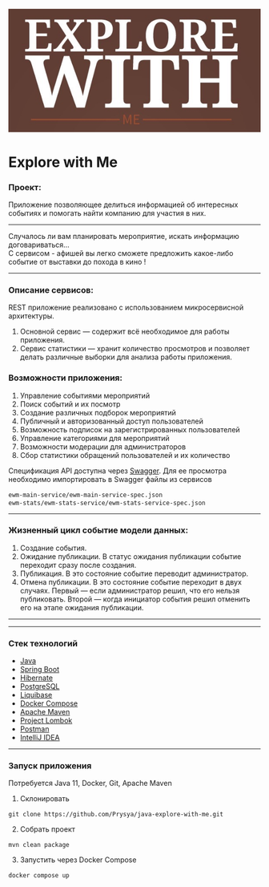 <p align="center">
    <img src="assets/images/ewm-logo.jpeg">
</p>

# Explore with Me
### Проект:
<p>Приложение позволяющее делиться информацией об интересных событиях и 
помогать найти компанию для участия в них.</p>

---
Случалось ли вам планировать мероприятие, искать информацию договариваться...
<br>С сервисом - афишей вы легко сможете предложить какое-либо событие от выставки до похода в кино !

---
### Описание сервисов:
REST приложение реализовано с использованием микросервисной архитектуры.
1. Основной сервис — содержит всё необходимое для работы приложения.
2. Сервис статистики — хранит количество просмотров и позволяет делать различные выборки для анализа работы приложения.

### Возможности приложения:

1. Управление событиями мероприятий
2. Поиск событий и их посмотр
3. Создание различных подборок мероприятий
4. Публичный и авторизованный доступ пользователей
5. Возможность подписок на зарегистрированных пользователей
6. Управление категориями для мероприятий
7. Возможности модерации для администраторов
8. Сбор статистики обращений пользователей и их количество

Спецификация API доступна через [Swagger](https://swagger.io/tools/swagger-editor/).
Для ее просмотра необходимо импортировать в Swagger файлы из сервисов
```shell
ewm-main-service/ewm-main-service-spec.json
ewm-stats/ewm-stats-service/ewm-stats-service-spec.json
```

---
### Жизненный цикл событие модели данных:
1. Создание события.
2. Ожидание публикации. В статус ожидания публикации событие переходит сразу после создания.
3. Публикация. В это состояние событие переводит администратор.
4. Отмена публикации. В это состояние событие переходит в двух случаях. Первый — если администратор решил, что его нельзя публиковать. Второй — когда инициатор события решил отменить его на этапе ожидания публикации.
---

---
### Стек технологий
+ [Java](https://www.java.com/)
+ [Spring Boot](https://spring.io/projects/spring-boot)
+ [Hibernate](https://hibernate.org)
+ [PostgreSQL](https://www.postgresql.org)
+ [Liquibase](https://www.liquibase.org)
+ [Docker Compose](https://www.docker.com)
+ [Apache Maven](https://maven.apache.org)
+ [Project Lombok](https://projectlombok.org)
+ [Postman](https://www.postman.com)
+ [IntelliJ IDEA](https://www.jetbrains.com/ru-ru/idea/)

---
### Запуск приложения
Потребуется Java 11, Docker, Git, Apache Maven

1. Склонировать
```shell
git clone https://github.com/Prysya/java-explore-with-me.git
```
2. Собрать проект
```shell
mvn clean package
```
3. Запустить через Docker Compose
```shell
docker compose up
```